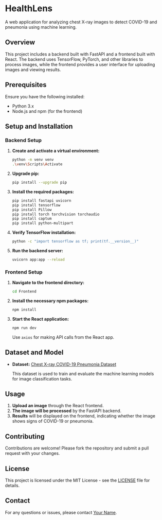 # HealthLens

A web application for analyzing chest X-ray images to detect COVID-19 and pneumonia using machine learning.

## Overview

This project includes a backend built with FastAPI and a frontend built with React. The backend uses TensorFlow, PyTorch, and other libraries to process images, while the frontend provides a user interface for uploading images and viewing results.

## Prerequisites

Ensure you have the following installed:

- Python 3.x
- Node.js and npm (for the frontend)

## Setup and Installation

### Backend Setup

1. **Create and activate a virtual environment:**

    ```bash
    python -m venv venv
    .\venv\Scripts\Activate
    ```

2. **Upgrade pip:**

    ```bash
    pip install --upgrade pip
    ```

3. **Install the required packages:**

    ```bash
    pip install fastapi uvicorn
    pip install tensorflow
    pip install Pillow
    pip install torch torchvision torchaudio
    pip install captum
    pip install python-multipart
    ```

4. **Verify TensorFlow installation:**

    ```bash
    python -c "import tensorflow as tf; print(tf.__version__)"
    ```

5. **Run the backend server:**

    ```bash
    uvicorn app:app --reload
    ```

### Frontend Setup

1. **Navigate to the frontend directory:**

    ```bash
    cd Frontend
    ```

2. **Install the necessary npm packages:**

    ```bash
    npm install
    ```

3. **Start the React application:**

    ```bash
    npm run dev
    ```

   Use `axios` for making API calls from the React app.

## Dataset and Model

- **Dataset:** [Chest X-ray COVID-19 Pneumonia Dataset](https://www.kaggle.com/datasets/prashant268/chest-xray-covid19-pneumonia/data)

   This dataset is used to train and evaluate the machine learning models for image classification tasks.

## Usage

1. **Upload an image** through the React frontend.
2. **The image will be processed** by the FastAPI backend.
3. **Results** will be displayed on the frontend, indicating whether the image shows signs of COVID-19 or pneumonia.

## Contributing

Contributions are welcome! Please fork the repository and submit a pull request with your changes.

## License

This project is licensed under the MIT License - see the [LICENSE](LICENSE) file for details.

## Contact

For any questions or issues, please contact [Your Name](mailto:your-email@example.com).
